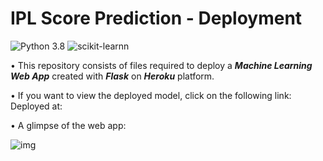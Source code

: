 # IPL Score Prediction - Deployment
![Python 3.8](https://img.shields.io/badge/Python-3.8-blueviolet) ![scikit-learnn](https://img.shields.io/badge/Library-Scikit_Learn-orange.svg)

• This repository consists of files required to deploy a ___Machine Learning Web App___ created with ___Flask___ on ___Heroku___ platform.

• If you want to view the deployed model, click on the following link:<br />
Deployed at: 

• A glimpse of the web app:

<img src="https://i.imgur.com/jxMeRno.png" alt="img"/>
